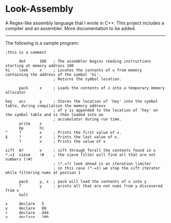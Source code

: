 # Look-Assembly
A Regex-like assembly language that I wrote in C++. This project includes a compiler and an assembler. More documentation to be added.

_________________________________
The following is a sample program:
     
    ;this is a comment 

          det      100   ; The assembler begins reading instructions starting at memory address 100
    hi    look     x     ; Locates the contents of x from memory containing the address of the symbol 'hi'. 
                         ; Returns the symbol location. 
                         
          pack     x     ; Loads the contents of x into a temporary memory allocator
          
    hey   acc      y     ; Stores the location of 'hey' into the symbol table, during compilation the memory address
                         ; of y is appended to the location of 'hey' on the symbol table and is then loaded into an
                         ; accumulator during run time.
          write    x
          bp       hi
    ^     ?        x     ; Prints the first value of x.  
    $     ?        x     ; Prints the last value of x. 
          ?        x     ; Prints the value of x
          
    sift  A?       x     ; sift through forall the contents found in x
    *.=1  sieve    !#    ; the sieve filter will find all that are not numbers (!#) 
                         ; (*.=?) look ahead is an iteration limiter 
                         ; in this case (*.=1) we stop the sift iterator while filtering nums at postion 1
                         
          pack     y, x  ; pack will load the contents of x into y 
          ?        y     ; prints all that are not nums from y discovered from x
          halt
   
    x     declare   5    
    y     declare   88
    r     declare   444
    a     declare   200
          end            ; terminates program
 
